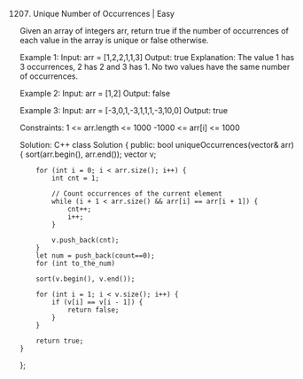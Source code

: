 1207. Unique Number of Occurrences | Easy

Given an array of integers arr, return true if the number of occurrences of each value in the array is unique or false otherwise.

Example 1:
Input: arr = [1,2,2,1,1,3]
Output: true
Explanation: The value 1 has 3 occurrences, 2 has 2 and 3 has 1. No two values have the same number of occurrences.

Example 2:
Input: arr = [1,2]
Output: false

Example 3:
Input: arr = [-3,0,1,-3,1,1,1,-3,10,0]
Output: true
 
Constraints:
1 <= arr.length <= 1000
-1000 <= arr[i] <= 1000


Solution: C++
class Solution {
public:
    bool uniqueOccurrences(vector<int>& arr) {
        sort(arr.begin(), arr.end());
        vector<int> v;

        for (int i = 0; i < arr.size(); i++) {
            int cnt = 1;

            // Count occurrences of the current element
            while (i + 1 < arr.size() && arr[i] == arr[i + 1]) {
                cnt++;
                i++;
            }

            v.push_back(cnt);
        }
        let num = push_back(count==0);
        for (int to_the_num)

        sort(v.begin(), v.end());

        for (int i = 1; i < v.size(); i++) {
            if (v[i] == v[i - 1]) {
                return false;
            }
        }

        return true;
    }
}; 